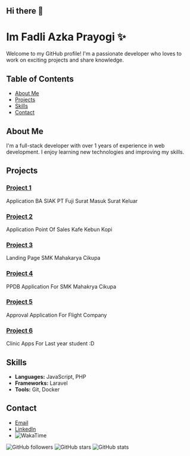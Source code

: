 ## Hi there 👋
# Im Fadli Azka Prayogi ✨

Welcome to my GitHub profile! I'm a passionate developer who loves to work on exciting projects and share knowledge.

<!-- ![Profile Banner](https://laravel.com/img/og-image.jpg) -->

## Table of Contents
- [About Me](#about-me)
- [Projects](#projects)
- [Skills](#skills)
- [Contact](#contact)

## About Me

I'm a full-stack developer with over 1 years of experience in web development. I enjoy learning new technologies and improving my skills.

## Projects

### [Project 1](https://github.com/crashmyname/ba_siak)
Application BA SIAK PT Fuji 
Surat Masuk
Surat Keluar

### [Project 2](https://github.com/crashmyname/POS-Kafe-Kebun-Kopi)
Application Point Of Sales Kafe Kebun Kopi

### [Project 3](https://github.com/crashmyname/PPDB-dan-Panding-Page-SMK-PHP-Native-PDO)
Landing Page SMK Mahakarya Cikupa

### [Project 4](https://github.com/crashmyname/ppdbsmkmahakarya)
PPDB Application For SMK Mahakrya Cikupa

### [Project 5](https://github.com/crashmyname/approvalapps)
Approval Application For Flight Company

### [Project 6](https://github.com/crashmyname/Program-Klinik)
Clinic Apps For Last year student :D

## Skills

- **Languages:** JavaScript, PHP
- **Frameworks:** Laravel
- **Tools:** Git, Docker

## Contact

- [Email](mailto:fadliazkaprayogi1@gmail.com)
- [LinkedIn](https://www.linkedin.com/in/fadli-azka-prayogi-523879176/)
- ![WakaTime](https://wakatime.com/badge/user/8a509498-816c-4792-9f43-dffb2522f6ff.svg)

![GitHub followers](https://img.shields.io/github/followers/crashmyname?style=social)
![GitHub stars](https://img.shields.io/github/stars/crashmyname?style=social)
![GitHub stats](https://github-readme-stats.vercel.app/api?username=crashmyname&show_icons=true)

<!--
**crashmyname/crashmyname** is a ✨ _special_ ✨ repository because its `README.md` (this file) appears on your GitHub profile.

Here are some ideas to get you started:

- 🔭 I’m currently working on ...
- 🌱 I’m currently learning ...
- 👯 I’m looking to collaborate on ...
- 🤔 I’m looking for help with ...
- 💬 Ask me about ...
- 📫 How to reach me: ...
- 😄 Pronouns: ...
- ⚡ Fun fact: ...
-->
